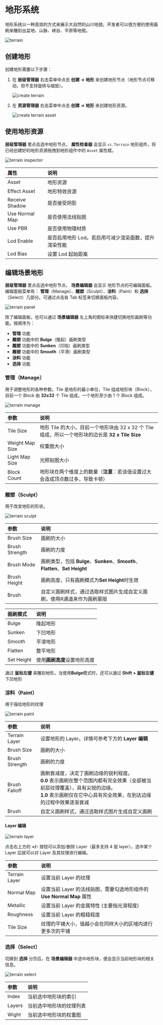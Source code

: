 # 地形系统

地形系统以一种高效的方式来展示大自然的山川地貌。开发者可以很方便的使用画刷来雕刻出盆地、山脉、峡谷、平原等地貌。

![terrain](./images/terrain.png)

## 创建地形

创建地形需要以下步骤：

1. 在 **层级管理器** 右击菜单中点击 **创建 -> 地形** 来创建地形节点（地形节点可移动，但不支持旋转与缩放）。

    ![create terrain](./images/create-terrain.png)

2. 在 **资源管理器** 右击菜单中点击 **创建 -> 地形** 来创建地形资源。

    ![create terrain asset](./images/create-terrain-asset.png)

## 使用地形资源

**层级管理器** 里点击选中地形节点， **属性检查器** 会显示 `cc.Terrain` 地形组件，将已经创建好的地形资源拖拽到地形组件中的 `Asset` 属性框。

![terrain inspector](./images/terrain-inspector.png)

| 属性 | 说明 |
|:-----|:----|
| Asset | 地形资源 |
| Effect Asset | 地形特效资源 |
| Receive Shadow | 是否接受阴影 |
| Use Normal Map | 是否使用法线贴图 |
| Use PBR | 是否使用物理材质 |
| Lod Enable | 是否启用地形 Lod。若启用可减少渲染面数，提升渲染性能 |
| Lod Bias | 设置 Lod 起始距离 |

## 编辑场景地形

**层级管理器** 里点击选中地形节点， **场景编辑器** 会显示 地形节点的可编辑面板。
编辑面板菜单有： **管理**（Manage）、**雕塑**（Sculpt）、**涂料**（Paint）和 **选择**（Select）几部分。可通过点击各 Tab 标签来切换面板内容。

![terrain panel](./images/terrain-panel.png)

除了编辑面板，也可以通过 **场景编辑器** 左上角的图标来快捷切换地形画刷等功能。按顺序为：

- **管理** 功能
- **雕塑** 功能中的 **Bulge**（隆起）画刷类型
- **雕塑** 功能中的 **Sunken**（凹陷）画刷类型
- **雕塑** 功能中的 **Smooth**（平滑）画刷类型
- **涂料** 功能
- **选择** 功能

### 管理（Manage）

用于调整地形的各种参数。Tile 是地形的最小单位，Tile 组成地形块（Block），目前一个 Block 由 **32x32** 个 Tile 组成，一个地形至少由 1 个 Block 组成。

![terrain manage](./images/terrain-manage.png)

| 参数 | 说明 |
| :--- | :-- |
| Tile Size | 地形 Tile 的大小，目前一个地形块由 32 x 32 个 Tile 组成，所以一个地形块的边长是 **32 x Tile Size** |
| Weight Map Size | 权重图大小 |
| Light Map Size | 光照贴图大小 |
| Block Count | 地形块在两个维度上的数量（**注意**：若该值设置过大会造成顶点数过多，导致卡顿） |

### 雕塑（Sculpt）

用于改变地形的形状。

![terrain sculpt](./images/terrain-sculpt.png)

| 参数 | 说明 |
| :--- | :--- |
| Brush Size | 画刷的大小 |
| Brush Strength | 画刷的力度  |
| Brush Mode | 画刷类型，包括 **Bulge**、**Sunken**、**Smooth**、**Flatten**、**Set Height** |
| Brush Height | 画刷高度，只有画刷模式为**Set Height**时生效 |
| Brush | 自定义画刷样式，通过选取样式图片生成自定义画刷，使用R通道来作为画刷蒙版 |

| 画刷模式 | 说明 |
| :--- | :--- |
| Bulge | 隆起地形 |
| Sunken | 下凹地形  |
| Smooth | 平滑地形 |
| Flatten | 整平地形 |
| Set Height | 使用**画刷高度**设置地形高度 |

通过 **鼠标左键** 来雕刻地形，当使用**Bulge**模式时，还可以通过 **Shift + 鼠标左键** 下凹地形

### 涂料（Paint）

用于描绘地形的纹理

![terrain paint](./images/terrain-paint.png)

| 参数 | 说明 |
| :--- | :--- |
| Terrain Layer | 设置地形的 Layer。详情可参考下方的 **Layer 编辑** |
| Brush Size | 画刷的大小 |
| Brush Strength | 画刷的力度  |
| Brush Falloff | 画刷衰减度，决定了画刷边缘的锐利程度。<br>**0.0** 表示画刷在整个范围内都有完全效果（全部被当前层纹理覆盖），具有尖锐的边缘。<br>**1.0** 表示画刷仅在它中心具有完全效果，在到达边缘的过程中效果逐渐衰减 |
| Brush | 自定义画刷样式，通过选取样式图片生成自定义画刷 |

#### Layer 编辑

![terrain layer](./images/terrain-layer.png)

点击右上方的 **+/-** 按钮可以添加/删除 Layer（最多支持 4 层 layer）。选中某个 Layer 后就可以对 Layer 及其纹理进行编辑。

| 参数 | 说明 |
| :--- | :--- |
| Terrain Layer | 设置当前 Layer 的纹理 |
| Normal Map | 设置当前 Layer 的法线贴图，需要勾选地形组件的 **Use Normal Map** 属性 |
| Metallic | 设置当前 Layer 的金属特性 (主要指光滑程度) |
| Roughness | 设置当前 Layer 的粗糙程度 |
| Tile Size   | 纹理的平铺大小，值越小会在同样大小的区域内进行更多次的平铺 |

### 选择（Select）

切换到 **选择** 分页后，在 **场景编辑器** 中选中地形块，便会显示当前地形块的相关信息。

![terrain select](./images/terrain-select.png)

| 参数 | 说明 |
| :--- | :--- |
| Index  | 当前选中地形块的索引    |
| Layers | 当前选中地形块的纹理列表 |
| Wight  | 当前选中地形块的权重图  |
